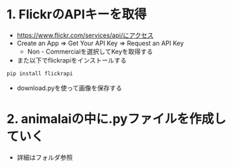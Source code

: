 # 1. FlickrのAPIキーを取得
* https://www.flickr.com/services/api/にアクセス
* Create an App ⇒ Get Your API Key ⇒ Request an API Key
    * Non - Commercialを選択してKeyを取得する
* また以下でflickrapiをインストールする

```sh
pip install flickrapi
```

* download.pyを使って画像を保存する

# 2. animalaiの中に.pyファイルを作成していく
* 詳細はフォルダ参照